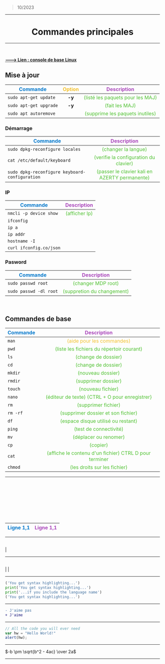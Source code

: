 <br><br><br>
>10/2023

<hr style="border-color:#f3c12f;">
<center><h1> Commandes principales </h1></center>
<hr style="border-color:#f3c12f">

<br>

[<b>---> Lien : console de base Linux</b>](https://doc.ubuntu-fr.org/tutoriel/console_commandes_de_base)

## Mise à jour

|  <center><span style="color:#0278cb">Commande</span></center>  | <span style="color:#f3c12f">Option</span>  |  <span style="color:#aa48bb">Description</span>  |
|--------|:--------:|:--------:
|  `sudo apt-get update` | **-y** |  <span style="color:#4fc031">(listé les paquets pour les MAJ)</span>  |
|  `sudo apt-get upgrade` |   **-y** |  <span style="color:#4fc031">(fait les MAJ)</span>  |
|  `sudo apt autoremove` | |  <span style="color:#4fc031">(supprime les paquets inutiles)</span>

### Démarrage

|  <center><span style="color:#0278cb">Commande</span></center>  |  <span style="color:#aa48bb">Description</span>  |
|--------|:--------:
|  `sudo dpkg-reconfigure locales`  |  <span style="color:#4fc031">(changer la langue)</span>  |
|  `cat /etc/default/keyboard` |  <span style="color:#4fc031">(verifie la configuration du clavier)</span>
|  `sudo dpkg-reconfigure keyboard-configuration` | <span style="color:#4fc031">(passer le clavier kali en AZERTY permanente)</span>

### IP

|  <center><span style="color:#0278cb">Commande</span></center>  |  <span style="color:#aa48bb">Description</span>  |
|--------|:--------:
|  `nmcli -p device show` | <span style="color:#4fc031">(afficher Ip)</span>  |
|  `ifconfig`  |
|  `ip a`   |
|  `ip addr`   |
|  `hostname -I`  |
|  `curl ifconfig.co/json`|

### Pasword

|  <center><span style="color:#0278cb">Commande</span></center>  |  <span style="color:#aa48bb">Description</span>  |
|--------|:--------:
|  `sudo passwd root` | <span style="color:#4fc031">(changer MDP root)</span>  |
|  `sudo passwd -dl root`  |  <span style="color:#4fc031">(suppretion du changement)</span>

<br>

## Commandes de base

|  <center><span style="color:#0278cb">Commande</span></center>  |  <span style="color:#aa48bb">Description</span>  |
|--------|:--------:
|  `man` |  <span style="color:#f3c12f">(aide pour les commandes)</span>
|  `pwd`  |  <span style="color:#4fc031">(liste les fichiers du répertoir courant)</span>
|  `ls`  |  <span style="color:#4fc031">(change de dossier)</span>
|  `cd`  |  <span style="color:#4fc031">(change de dossier)</span>
|  `mkdir`  |  <span style="color:#4fc031">(nouveau dossier)</span>
|  `rmdir`  |  <span style="color:#4fc031">(supprimer dossier)</span>
|  `touch`  |  <span style="color:#4fc031">(nouveau fichier)</span>
|  `nano`   |  <span style="color:#4fc031">(éditeur de texte) {CTRL + O pour enregistrer}</span>
|  `rm`  |  <span style="color:#4fc031">(supprimer fichier)</span>
|  `rm -rf` |  <span style="color:#4fc031">(supprimer dossier et son fichier)</span>
|  `df`  |  <span style="color:#4fc031">(espace disque utilisé ou restant)</span>
|  `ping`   |  <span style="color:#4fc031">(test de connectivité)</span>
|  `mv`  |  <span style="color:#4fc031">(déplacer ou renomer)</span>
|  `cp`  |  <span style="color:#4fc031">(copier)</span>
|  `cat` |  <span style="color:#4fc031">(affiche le contenu d'un fichier) CTRL D pour terminer</span>
|  `chmod`  |  <span style="color:#4fc031">(les droits sur les fichier)</span>

***

<br><br><br><br><br><br><br>

|<span style="color:#0278cb">Ligne 1,1</span>|<span style="color:#aa48bb">Ligne 1,1</span>   
-|-

***

|  |   |   |   |
---|---|---|-:
|   

***

| | | | |
--|-|-|-
|
| 

***

```python
('You get syntax highlighting...')
print('You get syntax highlighting...')
print('...if you include the language name')
('You get syntax highlighting...')
```
***

```diff
- J'aime pas
+ J'aime
```

***

```javascript
// All the code you will ever need 
var hw = "Hello World!"
alert(hw);
```

***

$-b \pm \sqrt{b^2 - 4ac} \over 2a$

***


